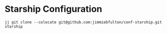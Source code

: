 # Starship Configuration

```shell
jj git clone --colocate git@github.com:jimmiebfulton/conf-starship.git starship
```
